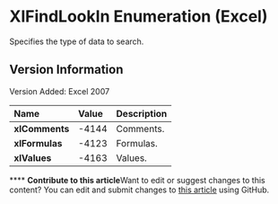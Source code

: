 
# XlFindLookIn Enumeration (Excel)

Specifies the type of data to search.


## Version Information

Version Added: Excel 2007 



|**Name**|**Value**|**Description**|
|:-----|:-----|:-----|
| **xlComments**|-4144|Comments.|
| **xlFormulas**|-4123|Formulas.|
| **xlValues**|-4163|Values.|

****   **Contribute to this article**Want to edit or suggest changes to this content? You can edit and submit changes to  [this article](https://github.com/jhershey00/VBA_Excel_Test/OpenXMLCon/articles/67cf7ea0-b287-9cdf-d0e8-e8b31ebf9315.md) using GitHub.

